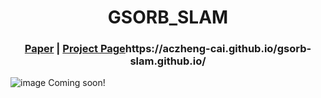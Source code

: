 
<p align="center">

  <h1 align="center">GSORB_SLAM</h1>
 
  
  <h3 align="center"><a href="">Paper</a> | <a href="">Project Page</a>https://aczheng-cai.github.io/gsorb-slam.github.io/</h3>
  <div align="center"></div>
</p>

![image](https://github.com/Aczheng-cai/GSORB-SLAM/blob/main/firgure/pipline.png "GSORB-SLAM pipeline")
Coming soon!
